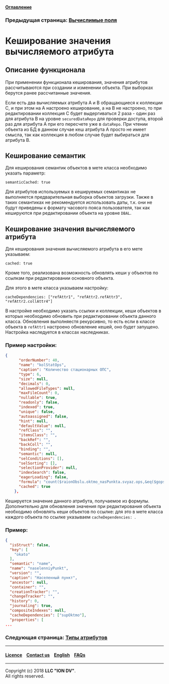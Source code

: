#### [Оглавление](/docs/ru/index.md)

### Предыдущая страница: [Вычислимые поля](/docs/ru/2_system_description/metadata_structure/meta_class/atr_formula.md)

# Кеширование значения вычисляемого атрибута
## Описание функционала

При применении функционала кеширования, значения атрибутов рассчитываются при создании и изменении объекта. При выборках берутся ранее рассчитанные значения.

Если есть два вычисляемых атрибута A и B обращающиеся к коллекции C, и при этом на A настроено кеширование, а на B не настроено, то при редактировании коллекция C будет выдергиваться 2 раза - один раз для атрибута B на уровне `securedDataRepo` для проверки доступа, второй раз для атрибута A при его пересчете уже в `dataRepo`. При чтении объекта из БД в данном случае кеш атрибута A просто не имеет смысла, так как коллекция в любом случае будет выбираться для атрибута B.

## Кеширование семантик

Для кеширования семантик объектов в мете класса необходимо указать параметр:

```
semanticCached: true
```

Для атрибутов используемых в кешируемых семантиках не выполняется предварительная выборка объектов загрузки. Также в таких семантиках не рекомендуется использовать даты, т.к. они не будут приведены к формату часового пояса пользователя, так как кешируются при редактировании объекта на уровне `DBAL`.

## Кеширование значения вычисляемого атрибута

Для кеширования значения вычисляемого атрибута в его мете указываем:

```
cached: true
```

Кроме того, реализована возможность обновлять кеши у объектов по ссылкам при редактировании основного объекта.

Для этого в мете класса указываем настройку:

```
cacheDependencies: ["refAttr1", "refAttr2.refAttr3", "refAttr2.collAttr4"]
``` 

В настройке необходимо указать ссылки и коллекции, кеши объектов в которых необходимо обновить при редактировании объекта данного класса. Обновления выполняестя рекурсивно, то есть если в классе объекта в `refAttr1` настроено обновление кешей, оно будет запущено. Настройка наследуется в классах наследниках.

### Пример настройки:

```json
{
      "orderNumber": 40,
      "name": "kolStatOps",
      "caption": "Количество стационарных ОПС",
      "type": 6,
      "size": null,
      "decimals": 0,
      "allowedFileTypes": null,
      "maxFileCount": 0,
      "nullable": true,
      "readonly": false,
      "indexed": true,
      "unique": false,
      "autoassigned": false,
      "hint": null,
      "defaultValue": null,
      "refClass": "",
      "itemsClass": "",
      "backRef": "",
      "backColl": "",
      "binding": "",
      "semantic": null,
      "selConditions": [],
      "selSorting": [],
      "selectionProvider": null,
      "indexSearch": false,
      "eagerLoading": false,
      "formula": "count($raionObslu.oktmo_nasPunkta.svyaz.ops,&eq($gops, b), 1)",
      "cached": true
    },
```

Кешируется значение данного атрибута, получаемое из формулы. Дополнительно для обновления значения при редактирования объекта необходимо обновлять кеши объектов по ссылке: для это в мете класса каждого объекта по ссылке указываем `cacheDependencies: `.
### Пример:

```json
{
  "isStruct": false,
  "key": [
    "okato"
  ],
  "semantic": "name",
  "name": "naselenniyPunkt",
  "version": "",
  "caption": "Населенный пункт",
  "ancestor": null,
  "container": "",
  "creationTracker": "",
  "changeTracker": "",
  "history": 0,
  "journaling": true,
  "compositeIndexes": null,
  "cacheDependencies": ["supOktmo"],
  "properties": [
...
```


### Следующая страница: [Типы атрибутов](/docs/ru/2_system_description/metadata_structure/meta_class/property_types.md)
--------------------------------------------------------------------------  


 #### [Licence](/LICENCE.md) &ensp;  [Contact us](https://iondv.com) &ensp;  [English](/docs/en/2_system_description/metadata_structure/meta_class/atr_cached_true.md)     &ensp; [FAQs](/faqs.md)          



--------------------------------------------------------------------------  

Copyright (c) 2018 **LLC "ION DV"**.  
All rights reserved. 